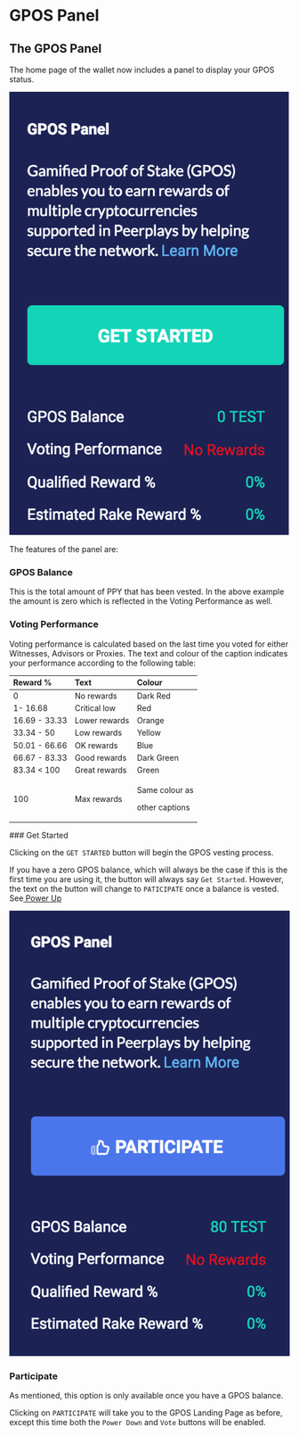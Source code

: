 # GPOS Panel

## The GPOS Panel

The home page of the wallet now includes a panel to display your GPOS status.

![](../../../.gitbook/assets/screen-shot-2020-02-12-at-1.23.09-pm.png)

The features of the panel are:

### GPOS Balance

This is the total amount of PPY that has been vested. In the above example the amount is zero which is  reflected in the Voting Performance as well.

### Voting Performance

Voting performance is calculated based on the last time you voted for either Witnesses, Advisors or Proxies. The text and colour of the caption indicates your performance according to the following table:

<table>
  <thead>
    <tr>
      <th style="text-align:left">Reward %</th>
      <th style="text-align:left">Text</th>
      <th style="text-align:left">Colour</th>
    </tr>
  </thead>
  <tbody>
    <tr>
      <td style="text-align:left">0</td>
      <td style="text-align:left">No rewards</td>
      <td style="text-align:left">Dark Red</td>
    </tr>
    <tr>
      <td style="text-align:left">1- 16.68</td>
      <td style="text-align:left">Critical low</td>
      <td style="text-align:left">Red</td>
    </tr>
    <tr>
      <td style="text-align:left">16.69 - 33.33</td>
      <td style="text-align:left">Lower rewards</td>
      <td style="text-align:left">Orange</td>
    </tr>
    <tr>
      <td style="text-align:left">33.34 - 50</td>
      <td style="text-align:left">Low rewards</td>
      <td style="text-align:left">Yellow</td>
    </tr>
    <tr>
      <td style="text-align:left">50.01 - 66.66</td>
      <td style="text-align:left">OK rewards</td>
      <td style="text-align:left">Blue</td>
    </tr>
    <tr>
      <td style="text-align:left">66.67 - 83.33</td>
      <td style="text-align:left">Good rewards</td>
      <td style="text-align:left">Dark Green</td>
    </tr>
    <tr>
      <td style="text-align:left">83.34 &lt; 100</td>
      <td style="text-align:left">Great rewards</td>
      <td style="text-align:left">Green</td>
    </tr>
    <tr>
      <td style="text-align:left">100</td>
      <td style="text-align:left">Max rewards</td>
      <td style="text-align:left">
        <p>Same colour as</p>
        <p>other captions</p>
      </td>
    </tr>
  </tbody>
</table>### Get Started

Clicking on the `GET STARTED` button will begin the GPOS vesting process.

 If you have a zero GPOS balance, which will always be the case if this is the first time you are using it, the button will always say `Get Started`. However, the text on the button will change to `PATICIPATE` once a balance is vested. See[ Power Up](power-up.md)

![](../../../.gitbook/assets/screen-shot-2020-02-12-at-3.34.09-pm.png)

### Participate

As mentioned, this option is only available once you have a GPOS balance.

Clicking on `PARTICIPATE` will take you to the GPOS Landing Page as before, except this time both the `Power Down` and `Vote` buttons will be enabled.

